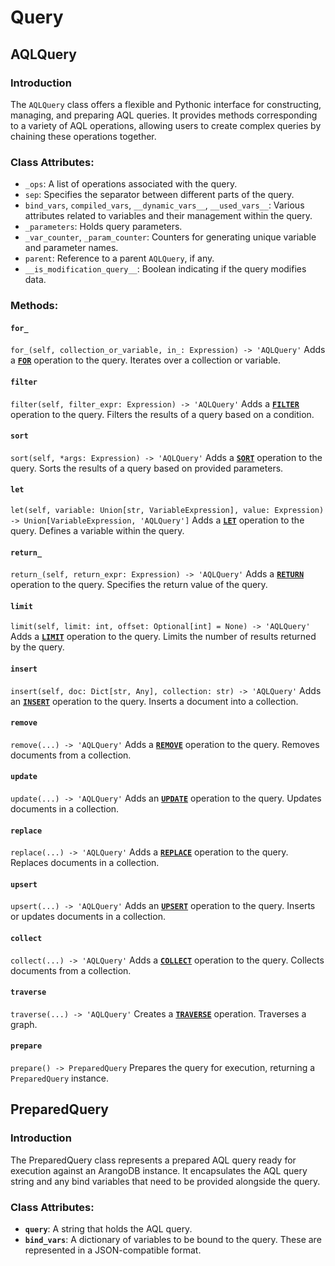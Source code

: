 # Query

## **AQLQuery**

### **Introduction**

The `AQLQuery` class offers a flexible and Pythonic interface for constructing, managing, and preparing AQL queries. It provides methods corresponding to a variety of AQL operations, allowing users to create complex queries by chaining these operations together.

### Class Attributes:

- `_ops`: A list of operations associated with the query.
- `sep`: Specifies the separator between different parts of the query.
- `bind_vars`, `compiled_vars`, `__dynamic_vars__`, `__used_vars__`: Various attributes related to variables and their management within the query.
- `_parameters`: Holds query parameters.
- `_var_counter`, `_param_counter`: Counters for generating unique variable and parameter names.
- `parent`: Reference to a parent `AQLQuery`, if any.
- `__is_modification_query__`: Boolean indicating if the query modifies data.

### Methods:

#### **`for_`**

`for_(self, collection_or_variable, in_: Expression) -> 'AQLQuery'`
Adds a [**`FOR`**](./operations.md#foroperation) operation to the query.  Iterates over a collection or variable.

#### **`filter`**

`filter(self, filter_expr: Expression) -> 'AQLQuery'`
Adds a [**`FILTER`**](./operations.md#filteroperation) operation to the query. Filters the results of a query based on a condition.

#### **`sort`**

`sort(self, *args: Expression) -> 'AQLQuery'`
Adds a [**`SORT`**](./operations.md#sortoperation) operation to the query. Sorts the results of a query based on provided parameters.

#### **`let`**

`let(self, variable: Union[str, VariableExpression], value: Expression) -> Union[VariableExpression, 'AQLQuery']`
Adds a [**`LET`**](./operations.md#letoperation) operation to the query. Defines a variable within the query.

#### **`return_`**

`return_(self, return_expr: Expression) -> 'AQLQuery'`
Adds a [**`RETURN`**](./operations.md#returnoperation) operation to the query. Specifies the return value of the query.

#### **`limit`**

`limit(self, limit: int, offset: Optional[int] = None) -> 'AQLQuery'`
Adds a [**`LIMIT`**](./operations.md#limitoperation) operation to the query. Limits the number of results returned by the query.

#### **`insert`**

`insert(self, doc: Dict[str, Any], collection: str) -> 'AQLQuery'`
Adds an [**`INSERT`**](./operations.md#insertoperation) operation to the query. Inserts a document into a collection.

#### **`remove`**

`remove(...) -> 'AQLQuery'`
Adds a [**`REMOVE`**](./operations.md#removeoperation) operation to the query. Removes documents from a collection.

#### **`update`**

`update(...) -> 'AQLQuery'`
Adds an [**`UPDATE`**](./operations.md#updateoperation) operation to the query. Updates documents in a collection.

#### **`replace`**

`replace(...) -> 'AQLQuery'`
Adds a [**`REPLACE`**](./operations.md#replaceoperation) operation to the query. Replaces documents in a collection.

#### **`upsert`**

`upsert(...) -> 'AQLQuery'`
Adds an [**`UPSERT`**](./operations.md#upsertoperation) operation to the query. Inserts or updates documents in a collection.

#### **`collect`**

`collect(...) -> 'AQLQuery'`
Adds a [**`COLLECT`**](./operations.md#collectoperation) operation to the query. Collects documents from a collection.

#### **`traverse`**

`traverse(...) -> 'AQLQuery'`
Creates a [**`TRAVERSE`**](./operations.md#traverseoperation) operation. Traverses a graph.

#### **`prepare`**

`prepare() -> PreparedQuery`
Prepares the query for execution, returning a `PreparedQuery` instance.

## **PreparedQuery**

### Introduction

The PreparedQuery class represents a prepared AQL query ready for execution against an ArangoDB instance. It encapsulates the AQL query string and any bind variables that need to be provided alongside the query.

### Class Attributes:

- **`query`**: A string that holds the AQL query.
- **`bind_vars`**: A dictionary of variables to be bound to the query. These are represented in a JSON-compatible format.
